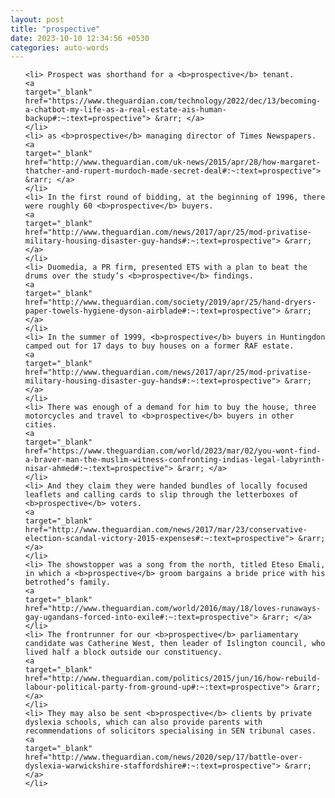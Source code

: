 ```yaml
---
layout: post
title: "prospective"
date: 2023-10-10 12:34:56 +0530
categories: auto-words
---
```

<ol>

    <li> Prospect was shorthand for a <b>prospective</b> tenant.
    <a 
    target="_blank" 
    href="https://www.theguardian.com/technology/2022/dec/13/becoming-a-chatbot-my-life-as-a-real-estate-ais-human-backup#:~:text=prospective"> &rarr; </a>
    </li>
    <li> as <b>prospective</b> managing director of Times Newspapers.
    <a 
    target="_blank" 
    href="http://www.theguardian.com/uk-news/2015/apr/28/how-margaret-thatcher-and-rupert-murdoch-made-secret-deal#:~:text=prospective"> &rarr; </a>
    </li>
    <li> In the first round of bidding, at the beginning of 1996, there were roughly 60 <b>prospective</b> buyers.
    <a 
    target="_blank" 
    href="http://www.theguardian.com/news/2017/apr/25/mod-privatise-military-housing-disaster-guy-hands#:~:text=prospective"> &rarr; </a>
    </li>
    <li> Duomedia, a PR firm, presented ETS with a plan to beat the drums over the study’s <b>prospective</b> findings.
    <a 
    target="_blank" 
    href="http://www.theguardian.com/society/2019/apr/25/hand-dryers-paper-towels-hygiene-dyson-airblade#:~:text=prospective"> &rarr; </a>
    </li>
    <li> In the summer of 1999, <b>prospective</b> buyers in Huntingdon camped out for 17 days to buy houses on a former RAF estate.
    <a 
    target="_blank" 
    href="http://www.theguardian.com/news/2017/apr/25/mod-privatise-military-housing-disaster-guy-hands#:~:text=prospective"> &rarr; </a>
    </li>
    <li> There was enough of a demand for him to buy the house, three motorcycles and travel to <b>prospective</b> buyers in other cities.
    <a 
    target="_blank" 
    href="https://www.theguardian.com/world/2023/mar/02/you-wont-find-a-braver-man-the-muslim-witness-confronting-indias-legal-labyrinth-nisar-ahmed#:~:text=prospective"> &rarr; </a>
    </li>
    <li> And they claim they were handed bundles of locally focused leaflets and calling cards to slip through the letterboxes of <b>prospective</b> voters.
    <a 
    target="_blank" 
    href="http://www.theguardian.com/news/2017/mar/23/conservative-election-scandal-victory-2015-expenses#:~:text=prospective"> &rarr; </a>
    </li>
    <li> The showstopper was a song from the north, titled Eteso Emali, in which a <b>prospective</b> groom bargains a bride price with his betrothed’s family.
    <a 
    target="_blank" 
    href="http://www.theguardian.com/world/2016/may/18/loves-runaways-gay-ugandans-forced-into-exile#:~:text=prospective"> &rarr; </a>
    </li>
    <li> The frontrunner for our <b>prospective</b> parliamentary candidate was Catherine West, then leader of Islington council, who lived half a block outside our constituency.
    <a 
    target="_blank" 
    href="http://www.theguardian.com/politics/2015/jun/16/how-rebuild-labour-political-party-from-ground-up#:~:text=prospective"> &rarr; </a>
    </li>
    <li> They may also be sent <b>prospective</b> clients by private dyslexia schools, which can also provide parents with recommendations of solicitors specialising in SEN tribunal cases.
    <a 
    target="_blank" 
    href="http://www.theguardian.com/news/2020/sep/17/battle-over-dyslexia-warwickshire-staffordshire#:~:text=prospective"> &rarr; </a>
    </li>